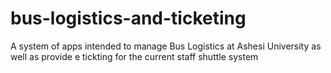 # bus-logistics-and-ticketing
A system of apps intended to manage Bus Logistics at Ashesi University as well as provide e tickting for the current staff shuttle system
